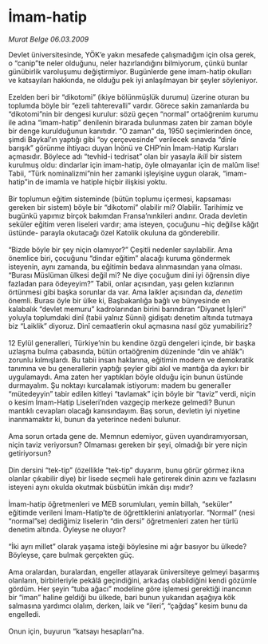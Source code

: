 # İmam-hatip

*Murat Belge 06.03.2009*

<div class="taraf_structure_2col_1zq">
<div class="margen_n">



 <p>Devlet üniversitesinde, YÖK’e yakın mesafede çalışmadığım için olsa gerek, o “canip”te neler olduğunu, neler hazırlandığını bilmiyorum, çünkü bunlar günübirlik varoluşumu değiştirmiyor. Bugünlerde gene imam-hatip okulları ve katsayıları hakkında, ne olduğu pek iyi anlaşılmayan bir şeyler söyleniyor. <br/><br/>Ezelden beri bir “dikotomi” (ikiye bölünmüşlük durumu) üzerine oturan bu toplumda böyle bir “ezeli tahterevalli” vardır. Görece sakin zamanlarda bu “dikotomi”nin bir dengesi kurulur: sözü geçen “normal” ortaöğrenim kurumu ile adına “imam-hatip” denilenin birarada bulunması zaten bir zaman böyle bir denge kurulduğunun kanıtıdır. “O zaman” da, 1950 seçimlerinden önce, şimdi Baykal’ın yaptığı gibi “oy çerçevesinde” verilecek sınavda “dinle barışık” görünme ihtiyacı duyan İnönü ve CHP’nin İmam-Hatip Kursları açmasıdır. Böylece adı “tevhid-i tedrisat” olan bir yasayla <i>ikili</i> bir sistem kurulmuş oldu: dindarlar için imam-hatip, öyle olmayanlar için de malûm lise! Tabii, “Türk nominalizmi”nin her zamanki işleyişine uygun olarak, “imam-hatip”in de imamla ve hatiple hiçbir ilişkisi yoktu. <br/><br/>Bir toplumun eğitim sisteminde (bütün toplumu içermesi, kapsaması gereken bir sistem) böyle bir “dikotomi” olabilir mi? Olabilir. Tarihimiz ve bugünkü yapımız birçok bakımdan Fransa’nınkileri andırır. Orada devletin seküler eğitim veren liseleri vardır; ama isteyen, çocuğunu –hiç değilse kâğıt üstünde- parayla okutacağı özel Katolik okuluna da gönderebilir. <br/><br/>“Bizde böyle bir şey niçin olamıyor?” Çeşitli nedenler sayılabilir. Ama önemlice biri, çocuğunu “dindar eğitim” alacağı kuruma göndermek isteyenin, aynı zamanda, bu eğitimin bedava alınmasından yana olması. “Burası Müslüman ülkesi değil mi? Ne diye çocuğum dini iyi öğrensin diye fazladan para ödeyeyim?” Tabii, onlar açısından, yaşı gelen kızlarının örtünmesi gibi başka sorunlar da var. Ama laikler açısından da, <i>denetim</i> önemli. Burası öyle bir ülke ki, Başbakanlığa bağlı ve bünyesinde en kalabalık “devlet memuru” kadrolarından birini barındıran “Diyanet İşleri” yoluyla toplumdaki dinî (tabii yalnız Sünni) gidişatı denetim altında tutmaya biz “Laiklik” diyoruz. Dinî cemaatlerin okul açmasına nasıl göz yumabiliriz? <br/><br/>12 Eylül generalleri, Türkiye’nin bu kendine özgü dengeleri içinde, bir başka uzlaşma bulma çabasında, bütün ortaöğrenim düzeninde “din ve ahlâk”ı zorunlu kılmışlardı. Bu tabii insan haklarına, eğitimin modern ve demokratik tanımına ve bu generallerin yaptığı şeyler gibi akıl ve mantığa da aykırı bir uygulamaydı. Ama zaten her yaptıkları böyle olduğu için bunun üstünde durmayalım. Şu noktayı kurcalamak istiyorum: madem bu generaller “mütedeyyin” tabir edilen kitleyi “tavlamak” için böyle bir “taviz” verdi, niçin o kesim İmam-Hatip Liseleri’nden vazgeçip merkeze gelmedi? Bunun mantıklı cevapları olacağı kanısındayım. Baş sorun, devletin iyi niyetine inanmamaktır ki, bunun da yeterince nedeni bulunur. <br/><br/>Ama sorun ortada gene de. Memnun edemiyor, güven uyandıramıyorsan, niçin taviz veriyorsun? Olmaması gereken bir şeyi, olmadığı bir yere niçin getiriyorsun? <br/><br/>Din dersini “tek-tip” (özellikle “tek-tip” duyarım, bunu görür görmez ikna olanlar çıkabilir diye) bir lisede seçmeli hale getirerek dinin azını ve fazlasını isteyeni aynı okulda okutmak büsbütün imkân dışı mıdır? <br/><br/>İmam-hatip öğretmenleri ve MEB sorumluları, yemin billah, “seküler” eğitimde verileni İmam-Hatip’te de öğrettiklerini anlatıyorlar. “Normal” (nesi “normal”se) dediğimiz liselerin “din dersi” öğretmenleri zaten her türlü denetim altında. Öyleyse ne oluyor? <br/><br/>“İki ayrı millet” olarak yaşama isteği böylesine mi ağır basıyor bu ülkede? Böyleyse, çare bulmak gerçekten güç. <br/><br/>Ama oralardan, buralardan, engeller atlayarak üniversiteye gelmeyi başarmış olanların, birbirleriyle pekâlâ geçindiğini, arkadaş olabildiğini kendi gözümle gördüm. Her şeyin “tuba ağacı” modeline göre işlemesi gerektiği inancının bir “iman” haline geldiği bu ülkede, bari bunun yukarıdan aşağıya kök salmasına yardımcı olalım, derken, laik ve “ileri”, “çağdaş” kesim bunu da engelledi. <br/><br/>Onun için, buyurun “katsayı hesapları”na.</p>

<br/>


<div id="taraf_not">
</div>

</div>


</div>
